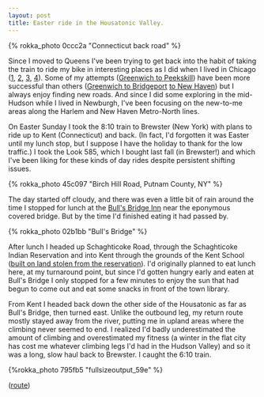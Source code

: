 ```yaml
---
layout: post
title: Easter ride in the Housatonic Valley.
---
```


{% rokka_photo 0ccc2a "Connecticut back road" %}

Since I moved to Queens I've been trying to get back into the habit of
taking the train to ride my bike in interesting places as I did when I
lived in Chicago ([1](/sugar-river-again), [2](/harvard-kenosha),
[3](/ramble), [4](/crystal-lake-aurora)). Some of my attempts
([Greenwich to Peekskill](https://ridewithgps.com/trips/20782315))
have been more successful than others ([Greenwich to
Bridgeport](https://ridewithgps.com/trips/21400930) [to New
Haven](https://ridewithgps.com/trips/21400931)) but I always enjoy
finding new roads. And since I did some exploring in the mid-Hudson
while I lived in Newburgh, I've been focusing on the new-to-me areas
along the Harlem and New Haven Metro-North lines.

On Easter Sunday I took the 8:10 train to Brewster (New York) with
plans to ride up to Kent (Connecticut) and back. (In fact, I'd
forgotten it was Easter until my lunch stop, but I suppose I have the
holiday to thank for the low traffic.) I took the Look 585, which I
bought last fall (in Brewster!) and which I've been liking for these
kinds of day rides despite persistent shifting issues.

{% rokka_photo 45c097 "Birch Hill Road, Putnam County, NY" %}

The day started off cloudy, and there was even a little bit of rain
around the time I stopped for lunch at the [Bull's Bridge
Inn](http://www.bullsbridge.com/) near the eponymous covered
bridge. But by the time I'd finished eating it had passed by.

{% rokka_photo 02b1bb "Bull's Bridge" %}

After lunch I headed up Schaghticoke Road, through the Schaghticoke
Indian Reservation and into Kent through the grounds of the Kent
School ([built on land stolen from the
reservation](https://www.nytimes.com/2016/06/28/nyregion/schaghticoke-tribe-connecticut-fights-for-piece-of-casino-industry.html)). I'd
originally planned to eat lunch here, at my turnaround point, but
since I'd gotten hungry early and eaten at Bull's Bridge I only
stopped for a few minutes to enjoy the sun that had begun to come out
and eat some snacks in front of the town library.

From Kent I headed back down the other side of the Housatonic as far
as Bull's Bridge, then turned east. Unlike the outbound leg, my return
route mostly stayed away from the river, putting me in upland areas
where the climbing never seemed to end. I realized I'd badly
underestimated the amount of climbing and overestimated my fitness (a
winter in the flat city has cost me whatever climbing legs I'd had in
the Hudson Valley) and so it was a long, slow haul back to Brewster. I
caught the 6:10 train.

{%rokka_photo 795fb5 "fullsizeoutput_59e" %}

([route](https://ridewithgps.com/trips/21755238))
